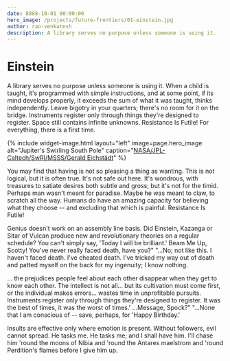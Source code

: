 ```yaml
---
date: 8888-10-01 00:00:00
hero_image: /projects/future-frontiers/01-einstein.jpg
author: rao-venkatesh
description: A library serves no purpose unless someone is using it.
---
```

# Einstein

A library serves no purpose unless someone is using it. When a child is taught, it's programmed with simple instructions, and at some point, if its mind develops properly, it exceeds the sum of what it was taught, thinks independently. Leave bigotry in your quarters; there's no room for it on the bridge. Instruments register only through things they're designed to register. Space still contains infinite unknowns. Resistance Is Futile! For everything, there is a first time.

{%
  include widget-image.html
  layout="left"
  image=page.hero_image
  alt="Jupiter's Swirling South Pole"
  caption="[NASA/JPL-Caltech/SwRI/MSSS/Gerald Eichstädt](https://www.nasa.gov/image-feature/jpl/pia21975/jupiter-s-swirling-south-pole)"
%}

You may find that having is not so pleasing a thing as wanting. This is not logical, but it is often true. It's not safe out here. It's wondrous, with treasures to satiate desires both subtle and gross; but it's not for the timid. Perhaps man wasn't meant for paradise. Maybe he was meant to claw, to scratch all the way. Humans do have an amazing capacity for believing what they choose -- and excluding that which is painful. Resistance Is Futile!

Genius doesn't work on an assembly line basis. Did Einstein, Kazanga or Sitar of Vulcan produce new and revolutionary theories on a regular schedule? You can't simply say, 'Today I will be brilliant.' Beam Me Up, Scotty! You've never really faced death, have you?" "...No; not like this. I haven't faced death. I've cheated death. I've tricked my way out of death and patted myself on the back for my ingenuity; I know nothing.

... the prejudices people feel about each other disappear when they get to know each other. The intellect is not all... but its cultivation must come first, or the individual makes errors... wastes time in unprofitable pursuits. Instruments register only through things they're designed to register. It was the best of times, it was the worst of times.' ...Message, Spock?" "...None that I am conscious of -- save, perhaps, for 'Happy Birthday.'

Insults are effective only where emotion is present. Without followers, evil cannot spread. He tasks me. He tasks me; and I shall have him. I'll chase him 'round the moons of Nibia and 'round the Antares maelstrom and 'round Perdition's flames before I give him up.
